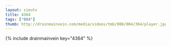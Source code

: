 ```yaml
--- 
layout: sieutv
title: 4364
tags: ["004"]
thumb: http://drainmainvein.com/media/videos/tmb/000/004/364/player.jpg
---
```

{% include drainmainvein key="4364" %} 
